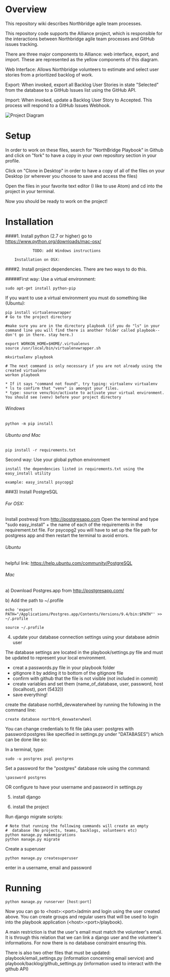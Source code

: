 Overview
========


This repository wiki describes Northbridge agile team processes.

This repository code supports the Alliance project, which is responsible for the interactions between Northbridge agile team processes and GitHub issues tracking.

There are three major components to Alliance: web interface, export, and import. These are represented as the yellow components of this diagram.

Web Interface: Allows Northbridge volunteers to estimate and select user stories from a prioritized backlog of work.

Export: When invoked, export all Backlog User Stories in state "Selected" from the database to a GitHub Issues list using the GitHub API.

Import: When invoked, update a Backlog User Story to Accepted. This process will respond to a GitHub Issues Webhook.

![Project Diagram](http://northbridgetech.org/images/alliance2.jpg)

Setup
=====

In order to work on these files, search for "NorthBridge Playbook" in Github and
click on "fork" to have a copy in your own repository section in your profile.

Click on "Clone in Desktop" in order to have a copy of all of the files on your
Desktop (or wherever you choose to save and access the files)

Open the files in your favorite text editor (I like to use Atom) and cd into the
project in your terminal.

Now you should be ready to work on the project!



Installation
============

####1. Install python (2.7 or higher) go to https://www.python.org/downloads/mac-osx/

				TODO: add Windows instructions

        Installation on OSX:

####2. Install project dependencies. There are two ways to do this.

#####First way: Use a virtual environment:

	sudo apt-get install python-pip

If you want to use a virtual environment you must do something like (Ubuntu):

	pip install virtualenvwrapper
	# Go to the project directory

	#make sure you are in the directory playbook (if you do "ls" in your command line you will find there is another folder called playbook--don't go in there. stay here.)

	export WORKON_HOME=$HOME/.virtualenvs
	source /usr/local/bin/virtualenvwrapper.sh

	mkvirtualenv playbook

	# The next command is only necessary if you are not already using the created virtualenv
	workon playbook
	
	* If it says "command not found", try typing: virtualenv virtualenv
	* ls to confirm that "venv" is amongst your files.
	* type: source venv/bin/activate to activate your virtual environment.
	You should see (venv) before your project directory

######  Windows

	python -m pip install

###### Ubuntu and Mac

	pip install -r requirements.txt

Second way: Use your global python environment

	install the dependencies listed in requirements.txt using the easy_install utility

	example: easy_install psycopg2

###3) Install PostgreSQL

###### For OSX:
Install postresql from http://postgresapp.com
Open the terminal and type "sudo easy_install" + the name of each of the requirements in the requirement.txt file. 
For psycopg2 you will have to set up the file path for postgress app and then restart the terminal to avoid errors.

###### Ubuntu

helpful link: https://help.ubuntu.com/community/PostgreSQL

###### Mac

a) Download Postgres.app from http://postgresapp.com/

b) Add the path to ~/.profile
	
	echo 'export PATH="/Applications/Postgres.app/Contents/Versions/9.4/bin:$PATH"' >> ~/.profile

	source ~/.profile

4. update your database connection settings using your database admin user

The database settings are located in the playbook/settings.py file and must be updated to represent your local environment.

* creat a passwords.py file in your playbook folder
* gitignore it by adding it to bottom of the gitignore file
* confirm with github that the file is not visible (not included in commit)
* create variables and set them (name_of_database, user, password, host (localhost), port (5432))
* save everything!



create the database north6_devwaterwheel by running the following in the command line:

	create database northbr6_devwaterwheel

You can change credentials to fit file (aka user: postgres with password:postgres like specified in settings.py under "DATABASES") which can be done like so:

In a terminal, type:

	sudo -u postgres psql postgres

Set a password for the "postgres" database role using the command:

	\password postgres

OR configure to have your username and password in settings.py

5. install django


6. install the project

Run django migrate scripts:

	# Note that running the following commands will create an empty
	#  database (No projects, teams, backlogs, volunteers etc)
	python manage.py makemigrations
	python manage.py migrate

Create a superuser

	python manage.py createsuperuser

enter in a username, email and password

Running
=======

	python manage.py runserver [host:port]

Now you can go to \<host\>:\<port\>/admin and login using the user created above. You can create groups and regular users that will be used to login into the playbook application (\<host\>:\<port\>/playbook).

A main restriction is that the user's email must match the volunteer's email. It is through this relation that we can link a django user and the volunteer's informations. For now there is no database constraint ensuring this.


There is also two other files that must be updated: playbook/email_settings.py (information concerning email service) and playbook/backlog/github_settings.py (information used to interact with the github API)

